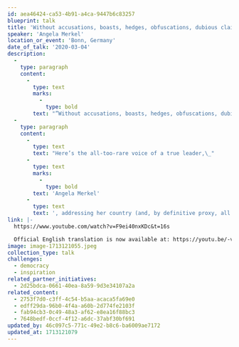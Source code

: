 ```yaml
---
id: aea46424-ca53-4b91-a4ca-9447b6c83257
blueprint: talk
title: 'Without accusations, boasts, hedges, obfuscations, dubious claims or apocalytic metaphors....'
speaker: 'Angela Merkel'
location_or_event: 'Bonn, Germany'
date_of_talk: '2020-03-04'
description:
  -
    type: paragraph
    content:
      -
        type: text
        marks:
          -
            type: bold
        text: "”Without accusations, boasts, hedges, obfuscations, dubious claims or apocalytic metaphors she did what a leader is supposed to do:\_explain the gravity of the\_situation…”"
  -
    type: paragraph
    content:
      -
        type: text
        text: "Here’s the all-too-rare voice of a true leader,\_"
      -
        type: text
        marks:
          -
            type: bold
        text: 'Angela Merkel'
      -
        type: text
        text: ', addressing her country (and, by definitive proxy, all of us) about the Covid virus.'
link: |-
  https://www.youtube.com/watch?v=F9ei40nxKDc&t=16s

  Official English translation is now available at: https://youtu.be/-vT8e7lkjl8 (with English voice)
image: image-1713121055.jpeg
collection_type: talk
challenges:
  - democracy
  - inspiration
related_partner_initiatives:
  - 2d25bdca-0661-40ea-8a59-9d3e34107a2a
related_content:
  - 2753f7d0-c3ff-4c54-b5aa-acaca5fa69e0
  - edff29da-96b0-4f4a-a60b-2d774fe2103f
  - fab94cb3-0c49-48a3-af62-e8ea16f88bc3
  - 7648bedf-0ccf-4f12-a6dc-37abf30bf691
updated_by: 46c097c5-771c-49e2-b8c6-ba6009ae7172
updated_at: 1713121079
---
```

